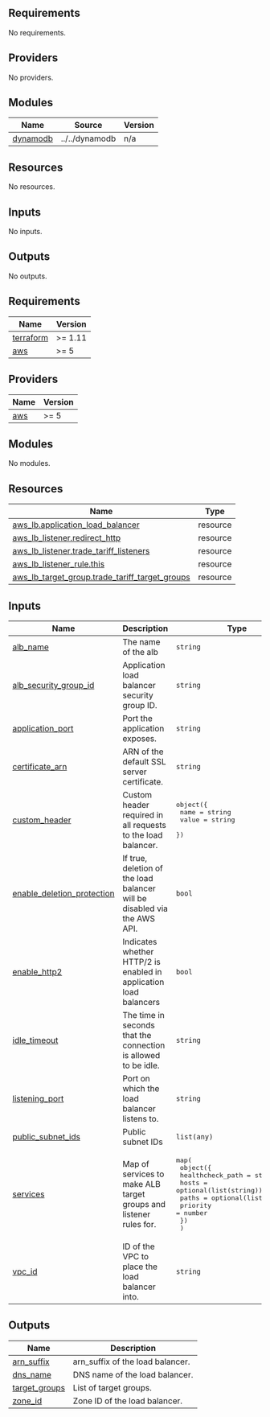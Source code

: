 ## Requirements

No requirements.

## Providers

No providers.

## Modules

| Name | Source | Version |
|------|--------|---------|
| <a name="module_dynamodb"></a> [dynamodb](#module\_dynamodb) | ../../dynamodb | n/a |

## Resources

No resources.

## Inputs

No inputs.

## Outputs

No outputs.
<!-- BEGIN_TF_DOCS -->
## Requirements

| Name | Version |
|------|---------|
| <a name="requirement_terraform"></a> [terraform](#requirement\_terraform) | >= 1.11 |
| <a name="requirement_aws"></a> [aws](#requirement\_aws) | >= 5 |

## Providers

| Name | Version |
|------|---------|
| <a name="provider_aws"></a> [aws](#provider\_aws) | >= 5 |

## Modules

No modules.

## Resources

| Name | Type |
|------|------|
| [aws_lb.application_load_balancer](https://registry.terraform.io/providers/hashicorp/aws/latest/docs/resources/lb) | resource |
| [aws_lb_listener.redirect_http](https://registry.terraform.io/providers/hashicorp/aws/latest/docs/resources/lb_listener) | resource |
| [aws_lb_listener.trade_tariff_listeners](https://registry.terraform.io/providers/hashicorp/aws/latest/docs/resources/lb_listener) | resource |
| [aws_lb_listener_rule.this](https://registry.terraform.io/providers/hashicorp/aws/latest/docs/resources/lb_listener_rule) | resource |
| [aws_lb_target_group.trade_tariff_target_groups](https://registry.terraform.io/providers/hashicorp/aws/latest/docs/resources/lb_target_group) | resource |

## Inputs

| Name | Description | Type | Default | Required |
|------|-------------|------|---------|:--------:|
| <a name="input_alb_name"></a> [alb\_name](#input\_alb\_name) | The name of the alb | `string` | n/a | yes |
| <a name="input_alb_security_group_id"></a> [alb\_security\_group\_id](#input\_alb\_security\_group\_id) | Application load balancer security group ID. | `string` | n/a | yes |
| <a name="input_application_port"></a> [application\_port](#input\_application\_port) | Port the application exposes. | `string` | `8080` | no |
| <a name="input_certificate_arn"></a> [certificate\_arn](#input\_certificate\_arn) | ARN of the default SSL server certificate. | `string` | n/a | yes |
| <a name="input_custom_header"></a> [custom\_header](#input\_custom\_header) | Custom header required in all requests to the load balancer. | <pre>object({<br/>    name  = string<br/>    value = string<br/>  })</pre> | n/a | yes |
| <a name="input_enable_deletion_protection"></a> [enable\_deletion\_protection](#input\_enable\_deletion\_protection) | If true, deletion of the load balancer will be disabled via the AWS API. | `bool` | `true` | no |
| <a name="input_enable_http2"></a> [enable\_http2](#input\_enable\_http2) | Indicates whether HTTP/2 is enabled in application load balancers | `bool` | `true` | no |
| <a name="input_idle_timeout"></a> [idle\_timeout](#input\_idle\_timeout) | The time in seconds that the connection is allowed to be idle. | `string` | `60` | no |
| <a name="input_listening_port"></a> [listening\_port](#input\_listening\_port) | Port on which the load balancer listens to. | `string` | `443` | no |
| <a name="input_public_subnet_ids"></a> [public\_subnet\_ids](#input\_public\_subnet\_ids) | Public subnet IDs | `list(any)` | n/a | yes |
| <a name="input_services"></a> [services](#input\_services) | Map of services to make ALB target groups and listener rules for. | <pre>map(<br/>    object({<br/>      healthcheck_path = string<br/>      hosts            = optional(list(string))<br/>      paths            = optional(list(string))<br/>      priority         = number<br/>    })<br/>  )</pre> | n/a | yes |
| <a name="input_vpc_id"></a> [vpc\_id](#input\_vpc\_id) | ID of the VPC to place the load balancer into. | `string` | n/a | yes |

## Outputs

| Name | Description |
|------|-------------|
| <a name="output_arn_suffix"></a> [arn\_suffix](#output\_arn\_suffix) | arn\_suffix of the load balancer. |
| <a name="output_dns_name"></a> [dns\_name](#output\_dns\_name) | DNS name of the load balancer. |
| <a name="output_target_groups"></a> [target\_groups](#output\_target\_groups) | List of target groups. |
| <a name="output_zone_id"></a> [zone\_id](#output\_zone\_id) | Zone ID of the load balancer. |
<!-- END_TF_DOCS -->
